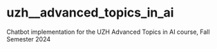 # uzh__advanced_topics_in_ai
Chatbot implementation for the UZH Advanced Topics in AI course, Fall Semester 2024
